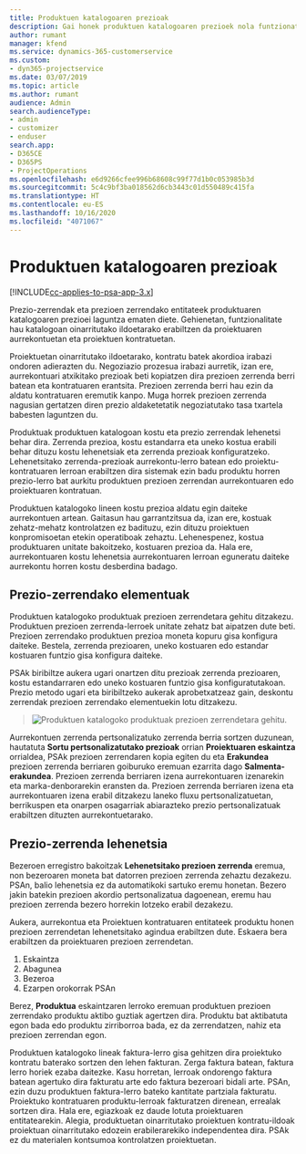 ```yaml
---
title: Produktuen katalogoaren prezioak
description: Gai honek produktuen katalogoaren prezioek nola funtzionatzen duten informazioa eskaintzen du Dynamics 365 Project Service Automation-en (PSA).
author: rumant
manager: kfend
ms.service: dynamics-365-customerservice
ms.custom:
- dyn365-projectservice
ms.date: 03/07/2019
ms.topic: article
ms.author: rumant
audience: Admin
search.audienceType:
- admin
- customizer
- enduser
search.app:
- D365CE
- D365PS
- ProjectOperations
ms.openlocfilehash: e6d9266cfee996b68608c99f77d1b0c053985b3d
ms.sourcegitcommit: 5c4c9bf3ba018562d6cb3443c01d550489c415fa
ms.translationtype: HT
ms.contentlocale: eu-ES
ms.lasthandoff: 10/16/2020
ms.locfileid: "4071067"
---
```

# <a name="product-catalog-pricing"></a>Produktuen katalogoaren prezioak 

[!INCLUDE[cc-applies-to-psa-app-3.x](../includes/cc-applies-to-psa-app-3x.md)]


Prezio-zerrendak eta prezioen zerrendako entitateek produktuaren katalogoaren prezioei laguntza ematen diete. Gehienetan, funtzionalitate hau katalogoan oinarritutako ildoetarako erabiltzen da proiektuaren aurrekontuetan eta proiektuen kontratuetan.

Proiektuetan oinarritutako ildoetarako, kontratu batek akordioa irabazi ondoren adierazten du. Negoziazio prozesua irabazi aurretik, izan ere, aurrekontuari atxikitako prezioak beti kopiatzen dira prezioen zerrenda berri batean eta kontratuaren erantsita. Prezioen zerrenda berri hau ezin da aldatu kontratuaren eremutik kanpo. Muga horrek prezioen zerrenda nagusian gertatzen diren prezio aldaketetatik negoziatutako tasa txartela babesten laguntzen du.

Produktuak produktuen katalogoan kostu eta prezio zerrendak lehenetsi behar dira. Zerrenda prezioa, kostu estandarra eta uneko kostua erabili behar dituzu kostu lehenetsiak eta zerrenda prezioak konfiguratzeko. Lehenetsitako zerrenda-prezioak aurrekontu-lerro batean edo proiektu-kontratuaren lerroan erabiltzen dira sistemak ezin badu produktu horren prezio-lerro bat aurkitu produktuen prezioen zerrendan aurrekontuaren edo proiektuaren kontratuan.

Produktuen katalogoko lineen kostu prezioa aldatu egin daiteke aurrekontuen artean. Gaitasun hau garrantzitsua da, izan ere, kostuak zehatz-mehatz kontrolatzen ez badituzu, ezin dituzu proiektuen konpromisoetan etekin operatiboak zehaztu. Lehenespenez, kostua produktuaren unitate bakoitzeko, kostuaren prezioa da. Hala ere, aurrekontuaren kostu lehenetsia aurrekontuaren lerroan eguneratu daiteke aurrekontu horren kostu desberdina badago.

## <a name="price-list-items"></a>Prezio-zerrendako elementuak

Produktuen katalogoko produktuak prezioen zerrendetara gehitu ditzakezu. Produktuen prezioen zerrenda-lerroek unitate zehatz bat aipatzen dute beti. Prezioen zerrendako produktuen prezioa moneta kopuru gisa konfigura daiteke. Bestela, zerrenda prezioaren, uneko kostuaren edo estandar kostuaren funtzio gisa konfigura daiteke.

PSAk biribiltze aukera ugari onartzen ditu prezioak zerrenda prezioaren, kostu estandarraren edo uneko kostuaren funtzio gisa konfiguratutakoan. Prezio metodo ugari eta biribiltzeko aukerak aprobetxatzeaz gain, deskontu zerrendak prezioen zerrendako elementuekin lotu ditzakezu. 

> ![Produktuen katalogoko produktuak prezioen zerrendetara gehitu.](media/basic-guide-16.png)

Aurrekontuen zerrenda pertsonalizatuko zerrenda berria sortzen duzunean, hautatuta **Sortu pertsonalizatutako prezioak** orrian **Proiektuaren eskaintza** orrialdea, PSAk prezioen zerrendaren kopia egiten du eta **Erakundea** prezioen zerrenda berriaren goiburuko eremuan ezarrita dago **Salmenta-erakundea**. Prezioen zerrenda berriaren izena aurrekontuaren izenarekin eta marka-denborarekin eransten da. Prezioen zerrenda berriaren izena eta aurrekontuaren izena erabil ditzakezu laneko fluxu pertsonalizatuetan, berrikuspen eta onarpen osagarriak abiarazteko prezio pertsonalizatuak erabiltzen dituzten aurrekontuetarako.

 
## <a name="default-product-price-list"></a>Prezio-zerrenda lehenetsia
Bezeroen erregistro bakoitzak **Lehenetsitako prezioen zerrenda** eremua, non bezeroaren moneta bat datorren prezioen zerrenda zehaztu dezakezu. PSAn, balio lehenetsia ez da automatikoki sartuko eremu honetan. Bezero jakin batekin prezioen akordio pertsonalizatua dagoenean, eremu hau prezioen zerrenda bezero horrekin lotzeko erabil dezakezu.

Aukera, aurrekontua eta Proiektuen kontratuaren entitateek produktu honen prezioen zerrendetan lehenetsitako agindua erabiltzen dute. Eskaera bera erabiltzen da proiektuaren prezioen zerrendetan.

1.  Eskaintza
2.  Abagunea
3.  Bezeroa
4.  Ezarpen orokorrak PSAn

Berez, **Produktua** eskaintzaren lerroko eremuan produktuen prezioen zerrendako produktu aktibo guztiak agertzen dira. Produktu bat aktibatuta egon bada edo produktu zirriborroa bada, ez da zerrendatzen, nahiz eta prezioen zerrendan egon. 

Produktuen katalogoko lineak faktura-lerro gisa gehitzen dira proiektuko kontratu baterako sortzen den lehen fakturan. Zerga faktura batean, faktura lerro horiek ezaba daitezke. Kasu horretan, lerroak ondorengo faktura batean agertuko dira fakturatu arte edo faktura bezeroari bidali arte. PSAn, ezin duzu produktuen faktura-lerro bateko kantitate partziala fakturatu. Proiektuko kontratuaren produktu-lerroak fakturatzen direnean, errealak sortzen dira. Hala ere, egiazkoak ez daude lotuta proiektuaren entitatearekin. Alegia, produktuetan oinarritutako proiektuen kontratu-ildoak proiektuan oinarritutako edozein erabilerarekiko independentea dira. PSAk ez du materialen kontsumoa kontrolatzen proiektuetan.
